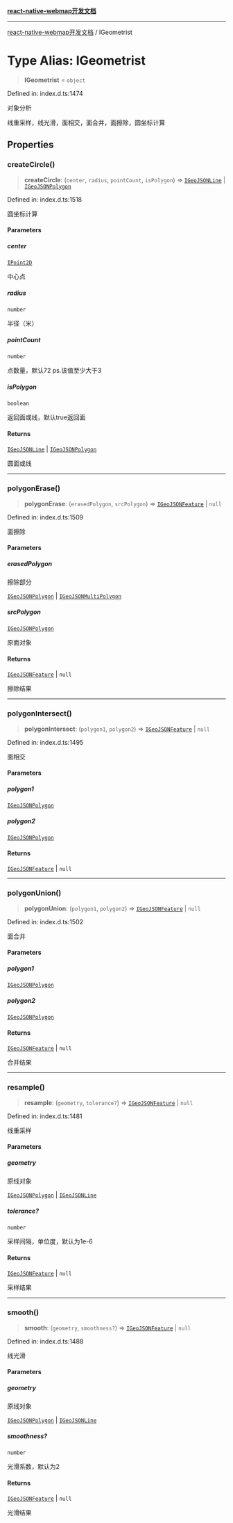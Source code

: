 [**react-native-webmap开发文档**](../README.md)

***

[react-native-webmap开发文档](../globals.md) / IGeometrist

# Type Alias: IGeometrist

> **IGeometrist** = `object`

Defined in: index.d.ts:1474

对象分析

线重采样，线光滑，面相交，面合并，面擦除，圆坐标计算

## Properties

### createCircle()

> **createCircle**: (`center`, `radius`, `pointCount`, `isPolygon`) => [`IGeoJSONLine`](../interfaces/IGeoJSONLine.md) \| [`IGeoJSONPolygon`](../interfaces/IGeoJSONPolygon.md)

Defined in: index.d.ts:1518

圆坐标计算

#### Parameters

##### center

[`IPoint2D`](IPoint2D.md)

中心点

##### radius

`number`

半径（米）

##### pointCount

`number`

点数量，默认72 ps.该值至少大于3

##### isPolygon

`boolean`

返回面或线，默认true返回面

#### Returns

[`IGeoJSONLine`](../interfaces/IGeoJSONLine.md) \| [`IGeoJSONPolygon`](../interfaces/IGeoJSONPolygon.md)

圆面或线

***

### polygonErase()

> **polygonErase**: (`erasedPolygon`, `srcPolygon`) => [`IGeoJSONFeature`](../interfaces/IGeoJSONFeature.md) \| `null`

Defined in: index.d.ts:1509

面擦除

#### Parameters

##### erasedPolygon

擦除部分

[`IGeoJSONPolygon`](../interfaces/IGeoJSONPolygon.md) | [`IGeoJSONMultiPolygon`](../interfaces/IGeoJSONMultiPolygon.md)

##### srcPolygon

[`IGeoJSONPolygon`](../interfaces/IGeoJSONPolygon.md)

原面对象

#### Returns

[`IGeoJSONFeature`](../interfaces/IGeoJSONFeature.md) \| `null`

擦除结果

***

### polygonIntersect()

> **polygonIntersect**: (`polygon1`, `polygon2`) => [`IGeoJSONFeature`](../interfaces/IGeoJSONFeature.md) \| `null`

Defined in: index.d.ts:1495

面相交

#### Parameters

##### polygon1

[`IGeoJSONPolygon`](../interfaces/IGeoJSONPolygon.md)

##### polygon2

[`IGeoJSONPolygon`](../interfaces/IGeoJSONPolygon.md)

#### Returns

[`IGeoJSONFeature`](../interfaces/IGeoJSONFeature.md) \| `null`

***

### polygonUnion()

> **polygonUnion**: (`polygon1`, `polygon2`) => [`IGeoJSONFeature`](../interfaces/IGeoJSONFeature.md) \| `null`

Defined in: index.d.ts:1502

面合并

#### Parameters

##### polygon1

[`IGeoJSONPolygon`](../interfaces/IGeoJSONPolygon.md)

##### polygon2

[`IGeoJSONPolygon`](../interfaces/IGeoJSONPolygon.md)

#### Returns

[`IGeoJSONFeature`](../interfaces/IGeoJSONFeature.md) \| `null`

合并结果

***

### resample()

> **resample**: (`geometry`, `tolerance?`) => [`IGeoJSONFeature`](../interfaces/IGeoJSONFeature.md) \| `null`

Defined in: index.d.ts:1481

线重采样

#### Parameters

##### geometry

原线对象

[`IGeoJSONPolygon`](../interfaces/IGeoJSONPolygon.md) | [`IGeoJSONLine`](../interfaces/IGeoJSONLine.md)

##### tolerance?

`number`

采样间隔，单位度，默认为1e-6

#### Returns

[`IGeoJSONFeature`](../interfaces/IGeoJSONFeature.md) \| `null`

采样结果

***

### smooth()

> **smooth**: (`geometry`, `smoothness?`) => [`IGeoJSONFeature`](../interfaces/IGeoJSONFeature.md) \| `null`

Defined in: index.d.ts:1488

线光滑

#### Parameters

##### geometry

原线对象

[`IGeoJSONPolygon`](../interfaces/IGeoJSONPolygon.md) | [`IGeoJSONLine`](../interfaces/IGeoJSONLine.md)

##### smoothness?

`number`

光滑系数，默认为2

#### Returns

[`IGeoJSONFeature`](../interfaces/IGeoJSONFeature.md) \| `null`

光滑结果
